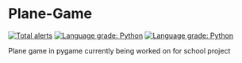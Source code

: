 # Plane-Game 
[![Total alerts](https://img.shields.io/lgtm/alerts/g/jonasek369/Plane-Game.svg?logo=lgtm&logoWidth=18)](https://lgtm.com/projects/g/jonasek369/Plane-Game/alerts/)
[![Language grade: Python](https://img.shields.io/lgtm/grade/python/g/jonasek369/Plane-Game.svg?logo=lgtm&logoWidth=18)](https://lgtm.com/projects/g/jonasek369/Plane-Game/context:python)
[![Language grade: Python](https://img.shields.io/lgtm/grade/python/g/jonasek369/Plane-Game.svg?logo=lgtm&logoWidth=18)](https://lgtm.com/projects/g/jonasek369/Plane-Game/context:python)

Plane game in pygame 
currently being worked on for school project
